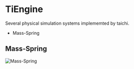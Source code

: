 # TiEngine

Several physical simulation systems implememted by taichi.

- Mass-Spring

## Mass-Spring
![Mass-Spring](./figs/video.gif)